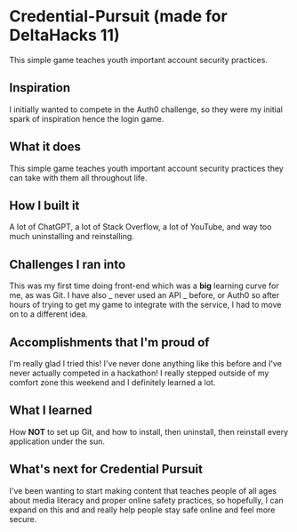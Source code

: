 # Credential-Pursuit (made for DeltaHacks 11)
This simple game teaches youth important account security practices.

## Inspiration
I initially wanted to compete in the Auth0 challenge, so they were my initial spark of inspiration hence the login game.

## What it does
This simple game teaches youth important account security practices they can take with them all throughout life.

## How I built it
A lot of ChatGPT, a lot of Stack Overflow, a lot of YouTube, and way too much uninstalling and reinstalling.

## Challenges I ran into
This was my first time doing front-end which was a **big** learning curve for me, as was Git. I have also _ never used an API _ before, or Auth0 so after hours of trying to get my game to integrate with the service, I had to move on to a different idea.

## Accomplishments that I'm proud of
I'm really glad I tried this! I've never done anything like this before and I've never actually competed in a hackathon! I really stepped outside of my comfort zone this weekend and I definitely learned a lot.

## What I learned
How **NOT** to set up Git, and how to install, then uninstall, then reinstall every application under the sun.

## What's next for Credential Pursuit
I've been wanting to start making content that teaches people of all ages about media literacy and proper online safety practices, so hopefully, I can expand on this and and really help people stay safe online and feel more secure.
